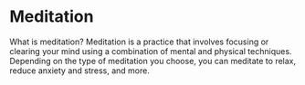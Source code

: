 # Meditation

What is meditation? Meditation is a practice that involves focusing or clearing your mind using a combination of mental and physical techniques. 
Depending on the type of meditation you choose, you can meditate to relax, reduce anxiety and stress, and more.


